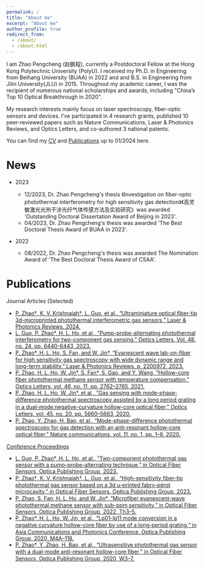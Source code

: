 ```yaml
---
permalink: /
title: "About me"
excerpt: "About me"
author_profile: true
redirect_from: 
  - /about/
  - /about.html
---
```


I am Zhao Pengcheng (赵鹏程), currently a Postdoctoral Fellow at the Hong Kong Polytechnic University (PolyU). I received my Ph.D. in Engineering from Beihang University (BUAA) in 2022 and and B.S. in Engineering from Jilin University(JLU) in 2015. Throughout my academic career, I was the recipient of numerous national scholarships and awards, including "China’s Top 10 Optical Breakthrough in 2020".

My research interests mainly focus on laser spectroscopy, ﬁber-optic sensors and devices. I’ve participated in 4 research grants, published 10 peer-reviewed papers such as Nature Communications, Laser & Photonics Reviews, and Optics Letters, and co-authored 3 national patents. 

You can find my [CV](../files/Zhao_Pengcheng_CV_en.pdf) and [Publications](../files/List_of_publications.pdf) up to 01/2024 here.

News
======
* 2023
  * 12/2023, Dr. Zhao Pengcheng's thesis 《Investigation on fiber-optic photothermal interferometry  for high sensitivity gas detection》《高灵敏激光光热干涉光纤气体传感方法及实验研究》was awarded 'Outstanding Doctoral Dissertation Award of Beijing in 2023'.
  * 04/2023, Dr. Zhao Pengcheng's thesis was awarded 'The Best Doctoral Thesis Award of BUAA in 2023'.
    
* 2022
  * 08/2022, Dr. Zhao Pengcheng's thesis was awarded The Nomination Award of 'The Best Doctoral Thesis Award of CSAA'.

Publications
======
Journal Articles (Selected)

* <u>P. Zhao<u>†, K. V. Krishnaiah†, L. Guo, et al., “Ultraminiature optical ﬁber-tip 3d-microprinted photothermal interferometric gas sensors,” Laser & Photonics Reviews, 2024.
* L. Guo, P. Zhao*, H. L. Ho, et al., “Pump-probe-alternating photothermal interferometry for two-component gas sensing,” Optics Letters, Vol. 48, no. 24, pp. 6440-6443, 2023.
* P. Zhao\*, H. L. Ho, S. Fan, and W. Jin\*, “Evanescent wave lab-on-ﬁber for high sensitivity gas spectroscopy with wide dynamic range and long-term stability,” Laser & Photonics Reviews, p. 2200972, 2023.
* P. Zhao, H. L. Ho, W. Jin\*, S. Fan\*, S. Gao, and Y. Wang, “Hollow-core ﬁber photothermal methane sensor with temperature compensation,” Optics Letters, vol. 46, no. 11, pp. 2762–2765, 2021.
* P. Zhao, H. L. Ho, W. Jin\*, et al., “Gas sensing with mode-phase-diﬀerence photothermal spectroscopy assisted by a long period grating in a dual-mode negative-curvature hollow-core optical ﬁber,” Optics Letters, vol. 45, no. 20, pp. 5660–5663, 2020.
*  P. Zhao, Y. Zhao, H. Bao, et al., “Mode-phase-diﬀerence photothermal spectroscopy for gas detection with an anti-resonant hollow-core optical ﬁber,” Nature communications, vol. 11, no. 1, pp. 1–8, 2020.

Conference Proceedings

* L. Guo, P. Zhao\*, H. L. Ho, et al., “Two-component photothermal gas sensor with a pump-probe-alternating technique,” in Optical Fiber Sensors, Optica Publishing Group, 2023.
* P. Zhao†, K. V. Krishnaiah†, L. Guo, et al., “High-sensitivity ﬁber-tip photothermal gas sensor based on a 3d µ-printed fabry-pérot microcavity,” in Optical Fiber Sensors, Optica Publishing Group, 2023.
* P. Zhao, S. Fan, H. L. Ho, and W. Jin*, “Microﬁber evanescent-wave photothermal methane sensor with sub-ppm sensitivity,” in Optical Fiber Sensors, Optica Publishing Group, 2022, Th3–5.
* P. Zhao\*, H. L. Ho, W. Jin, et al., “Lp01-lp11 mode conversion in a negative curvature hollow-core ﬁber by use of a long-period grating,” in Asia Communications and Photonics Conference, Optica Publishing Group, 2020, M4A–118.
* P. Zhao\*, Y. Zhao, H. Bao, et al., “Ultrasensitive photothermal gas sensor with a dual-mode anti-resonant hollow-core ﬁber,” in Optical Fiber Sensors, Optica Publishing Group, 2020, W3–7.
